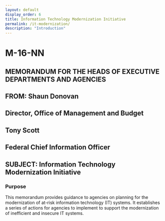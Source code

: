 ```yaml
---
layout: default
display_order: 6
title: Information Technology Modernization Initiative
permalink: /it-modernization/
description: "Introduction"
---
```


# M-16-NN

## MEMORANDUM FOR THE HEADS OF EXECUTIVE DEPARTMENTS AND AGENCIES

## FROM: Shaun Donovan
## Director, Office of Management and Budget
## Tony Scott
## Federal Chief Information Officer


## SUBJECT:	Information Technology Modernization Initiative

### Purpose

This memorandum provides guidance to agencies on planning for the modernization of at-risk information technology (IT) systems.  It establishes a series of actions for agencies to implement to support the modernization of inefficient and insecure IT systems.  

